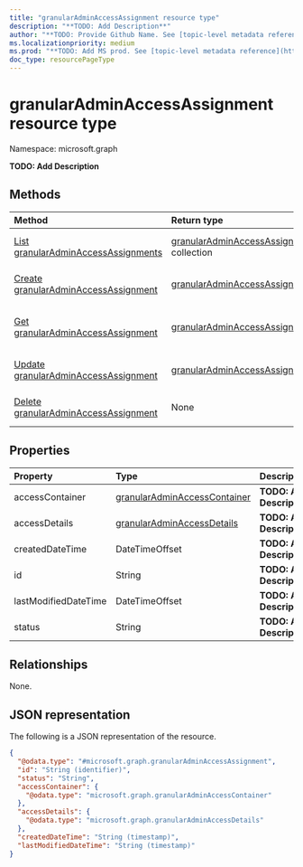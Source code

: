 ```yaml
---
title: "granularAdminAccessAssignment resource type"
description: "**TODO: Add Description**"
author: "**TODO: Provide Github Name. See [topic-level metadata reference](https://msgo.azurewebsites.net/add/document/guidelines/metadata.html#topic-level-metadata)**"
ms.localizationpriority: medium
ms.prod: "**TODO: Add MS prod. See [topic-level metadata reference](https://msgo.azurewebsites.net/add/document/guidelines/metadata.html#topic-level-metadata)**"
doc_type: resourcePageType
---
```


# granularAdminAccessAssignment resource type

Namespace: microsoft.graph



**TODO: Add Description**

## Methods
|Method|Return type|Description|
|:---|:---|:---|
|[List granularAdminAccessAssignments](../api/granularadminaccessassignment-list.md)|[granularAdminAccessAssignment](../resources/granularadminaccessassignment.md) collection|Get a list of the [granularAdminAccessAssignment](../resources/granularadminaccessassignment.md) objects and their properties.|
|[Create granularAdminAccessAssignment](../api/granularadminrelationship-post-accessassignments.md)|[granularAdminAccessAssignment](../resources/granularadminaccessassignment.md)|Create a new [granularAdminAccessAssignment](../resources/granularadminaccessassignment.md) object.|
|[Get granularAdminAccessAssignment](../api/granularadminaccessassignment-get.md)|[granularAdminAccessAssignment](../resources/granularadminaccessassignment.md)|Read the properties and relationships of a [granularAdminAccessAssignment](../resources/granularadminaccessassignment.md) object.|
|[Update granularAdminAccessAssignment](../api/granularadminaccessassignment-update.md)|[granularAdminAccessAssignment](../resources/granularadminaccessassignment.md)|Update the properties of a [granularAdminAccessAssignment](../resources/granularadminaccessassignment.md) object.|
|[Delete granularAdminAccessAssignment](../api/granularadminaccessassignment-delete.md)|None|Deletes a [granularAdminAccessAssignment](../resources/granularadminaccessassignment.md) object.|

## Properties
|Property|Type|Description|
|:---|:---|:---|
|accessContainer|[granularAdminAccessContainer](../resources/granularadminaccesscontainer.md)|**TODO: Add Description**|
|accessDetails|[granularAdminAccessDetails](../resources/granularadminaccessdetails.md)|**TODO: Add Description**|
|createdDateTime|DateTimeOffset|**TODO: Add Description**|
|id|String|**TODO: Add Description**|
|lastModifiedDateTime|DateTimeOffset|**TODO: Add Description**|
|status|String|**TODO: Add Description**|

## Relationships
None.

## JSON representation
The following is a JSON representation of the resource.
<!-- {
  "blockType": "resource",
  "keyProperty": "id",
  "@odata.type": "microsoft.graph.granularAdminAccessAssignment",
  "openType": false
}
-->
``` json
{
  "@odata.type": "#microsoft.graph.granularAdminAccessAssignment",
  "id": "String (identifier)",
  "status": "String",
  "accessContainer": {
    "@odata.type": "microsoft.graph.granularAdminAccessContainer"
  },
  "accessDetails": {
    "@odata.type": "microsoft.graph.granularAdminAccessDetails"
  },
  "createdDateTime": "String (timestamp)",
  "lastModifiedDateTime": "String (timestamp)"
}
```

